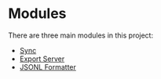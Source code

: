 # Modules

There are three main modules in this project:

- [Sync](./sync.md)
- [Export Server](./export_server.md)
- [JSONL Formatter](./jsonl_formatter.md)
